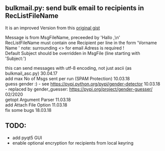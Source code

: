 ## bulkmail.py: send bulk email to recipients in RecListFileName

It is an improved Version from this [original gist](https://gist.github.com/wernerjoss/9ba0d815bb91d043f929d98670f99064)

Message is from MsgFileName, preceeded by 'Hallo <Name>,\n'  
RecListFileName must contain one Recipient per line in the form 'Vorname Name <email>'	note: surrounding <> for email Adress is required !  
Default Subject should be overridden in MsgFile (line starting with 'Subject:')  

this can send messages with utf-8 encoding, not just ascii (as bulkmail_asc.py) 30.04.17  
add max No of Msgs sent per run (SPAM Protection) 10.03.18  
guess gender :) - see https://pypi.python.org/pypi/gender-detector 10.03.18 - replaced by gender_guesser: https://pypi.org/project/gender-guesser/ 02/2020  
getopt Argument Parser 11.03.18  
add Attach File Option 11.03.18  
fix some bugs 18.03.18  

## TODO:
- add pyqt5 GUI
- enable optional encryption for recipients from local keyring